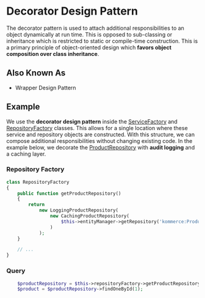# Decorator Design Pattern

The decorator pattern is used to attach additional responsibilities to an object
dynamically at run time. This is opposed to sub-classing or inheritance which is restricted
to static or compile-time construction. This is a primary principle of object-oriented design
which **favors object composition over class inheritance**.

## Also Known As

* Wrapper Design Pattern

## Example

We use the **decorator design pattern** inside the
[ServiceFactory](../../../src/Service/ServiceFactory.php) and
[RepositoryFactory](../../../src/EntityRepository/RepositoryFactory.php) classes. This allows for
a single location where these service and repository objects are constructed. With this
structure, we can compose additional responsibilities without changing existing code. In the
example below, we decorate the
[ProductRepository](../../../src/EntityRepository/ProductRepository.php)
with **audit logging** and a caching layer.

### Repository Factory

```php
class RepositoryFactory
{
    public function getProductRepository()
    {
        return
            new LoggingProductRepository(
                new CachingProductRepository(
                    $this->entityManager->getRepository('kommerce:Product')
                )
            );
    }

    // ...
}
```

### Query

```php
    $productRepository = $this->repositoryFactory->getProductRepository();
    $product = $productRepository->findOneById(1);
```
